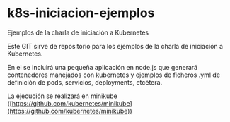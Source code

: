 # k8s-iniciacion-ejemplos

Ejemplos de la charla de iniciación a Kubernetes

Este GIT sirve de repositorio para los ejemplos de la charla de iniciación a Kubernetes.

En el se incluirá una pequeña aplicación en node.js que generará contenedores manejados con kubernetes y ejemplos de ficheros .yml de definición de pods, servicios, deployments, etcétera.

La ejecución se realizará en minikube ([https://github.com/kubernetes/minikube](https://github.com/kubernetes/minikube))
